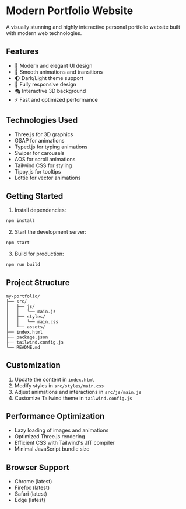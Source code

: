 # Modern Portfolio Website

A visually stunning and highly interactive personal portfolio website built with modern web technologies.

## Features

- 🎨 Modern and elegant UI design
- 💫 Smooth animations and transitions
- 🌓 Dark/Light theme support
- 📱 Fully responsive design
- 🎭 Interactive 3D background
- ⚡ Fast and optimized performance

## Technologies Used

- Three.js for 3D graphics
- GSAP for animations
- Typed.js for typing animations
- Swiper for carousels
- AOS for scroll animations
- Tailwind CSS for styling
- Tippy.js for tooltips
- Lottie for vector animations

## Getting Started

1. Install dependencies:
```bash
npm install
```

2. Start the development server:
```bash
npm start
```

3. Build for production:
```bash
npm run build
```

## Project Structure

```
my-portfolio/
├── src/
│   ├── js/
│   │   └── main.js
│   ├── styles/
│   │   └── main.css
│   └── assets/
├── index.html
├── package.json
├── tailwind.config.js
└── README.md
```

## Customization

1. Update the content in `index.html`
2. Modify styles in `src/styles/main.css`
3. Adjust animations and interactions in `src/js/main.js`
4. Customize Tailwind theme in `tailwind.config.js`

## Performance Optimization

- Lazy loading of images and animations
- Optimized Three.js rendering
- Efficient CSS with Tailwind's JIT compiler
- Minimal JavaScript bundle size

## Browser Support

- Chrome (latest)
- Firefox (latest)
- Safari (latest)
- Edge (latest)
